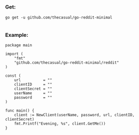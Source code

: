 #

### Get:
```go get -u github.com/thecasual/go-reddit-minimal```
#


### Example:

```
package main

import (
    "fmt"
    "github.com/thecasual/go-reddit-minimal/reddit"
)

const (
	url          = ""
	clientID     = ""
	clientSecret = ""
	userName     = ""
	password     = ""
)

func main() {
	client := NewClient(userName, password, url, clientID, clientSecret)
	fmt.Printf("Evening, %s", client.GetMe())
}

```
# 
